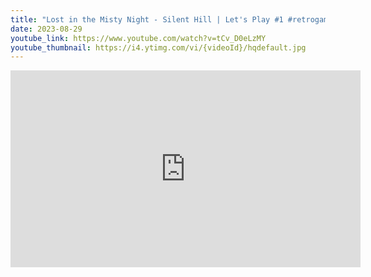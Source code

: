 ```yaml
---
title: "Lost in the Misty Night - Silent Hill | Let's Play #1 #retrogaming #horrorgaming"
date: 2023-08-29
youtube_link: https://www.youtube.com/watch?v=tCv_D0eLzMY
youtube_thumbnail: https://i4.ytimg.com/vi/{videoId}/hqdefault.jpg
---
```

<iframe width="560" height="315" src="https://www.youtube.com/embed/tCv_D0eLzMY" title="Lost in the Misty Night - Silent Hill | Let's Play #1 #retrogaming #horrorgaming" frameborder="0" allow="accelerometer; autoplay; clipboard-write; encrypted-media; gyroscope; picture-in-picture; web-share" allowfullscreen></iframe>
